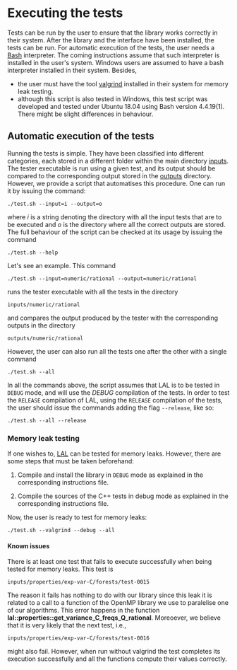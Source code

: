# Executing the tests

Tests can be run by the user to ensure that the library works correctly in their system. After the library and the interface have been installed, the tests can be run. For automatic execution of the tests, the user needs a [Bash](https://www.gnu.org/software/bash/) interpreter. The coming instructions assume that such interpreter is installed in the user's system. Windows users are assumed to have a bash interpreter installed in their system. Besides,

- the user must have the tool [valgrind](http://valgrind.org/) installed in their system for memory leak testing.
- although this script is also tested in Windows, this test script was developed and tested under Ubuntu 18.04 using Bash version 4.4.19(1). There might be slight differences in behaviour.

## Automatic execution of the tests

Running the tests is simple. They have been classified into different categories, each stored in a different folder within the main directory [inputs](https://github.com/LAL-project/tests/blob/master/inputs). The tester executable is run using a given test, and its output should be compared to the corresponding output stored in the [outputs](https://github.com/LAL-project/tests/blob/master/outputs) directory. However, we provide a script that automatises this procedure. One can run it by issuing the command:

	./test.sh --input=i --output=o

where _i_ is a string denoting the directory with all the input tests that are to be executed and _o_ is the directory where all the correct outputs are stored. The full behaviour of the script can be checked at its usage by issuing the command

	./test.sh --help

Let's see an example. This command

	./test.sh --input=numeric/rational --output=numeric/rational

runs the tester executable with all the tests in the directory

	inputs/numeric/rational

and compares the output produced by the tester with the corresponding outputs in the directory

	outputs/numeric/rational

However, the user can also run all the tests one after the other with a single command

	./test.sh --all

In all the commands above, the script assumes that LAL is to be tested in ```DEBUG``` mode, and will use the _DEBUG_ compilation of the tests. In order to test the ```RELEASE``` compilation of LAL, using the ```RELEASE``` compilation of the tests, the user should issue the commands adding the flag ```--release```, like so:

	./test.sh --all --release

### Memory leak testing

If one wishes to, [LAL](https://github.com/LAL-project/linear-arrangement-library/) can be tested for memory leaks. However, there are some steps that must be taken beforehand:

1. Compile and install the library in ```DEBUG``` mode as explained in the corresponding instructions file.

2. Compile the sources of the C++ tests in debug mode as explained in the corresponding instructions file.

Now, the user is ready to test for memory leaks:

	./test.sh --valgrind --debug --all

#### Known issues

There is at least one test that fails to execute successfully when being tested for memory leaks. This test is

	inputs/properties/exp-var-C/forests/test-0015
	
The reason it fails has nothing to do with our library since this leak it is related to a call to a function of the OpenMP library we use to paralelise one of our algorithms. This error happens in the function **lal::properties::get_variance_C_freqs_Q_rational**. Moreoever, we believe that it is very likely that the next test, i.e.,

	inputs/properties/exp-var-C/forests/test-0016
	
might also fail. However, when run without valgrind the test completes its execution successfully and all the functions compute their values correctly.

